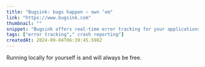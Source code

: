 ```yaml
---
title: "Bugsink: bugs happen — own ’em"
link: "https://www.bugsink.com"
thumbnail: ""
snippet: "Bugsink offers real-time error tracking for your applications with full control through self-hosting. Easily install on your servers, connect any app using Sentry-compatible SDKs, and rely on scalable performance to handle millions of events daily without failure. Get all the details you need in one place to quickly triage and fix errors."
tags: ["error tracking"," crash reporting"]
createdAt: 2024-09-04T06:39:45.598Z
---
```

Running locally for yourself is and will always be free.
